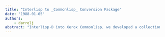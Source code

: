 ```yaml
---
title: "Interlisp to _Commonlisp_ Conversion Package"
date: '1988-01-05'
authors: 
    - darrelj
abstract: "Interlisp-D into Xerox Commonlisp, we developed a collection of tools to automate the conversion as much as possible."
---
```


